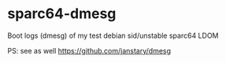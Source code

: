 # sparc64-dmesg

Boot logs (dmesg) of my test debian sid/unstable sparc64 LDOM

PS: see as well https://github.com/janstary/dmesg
